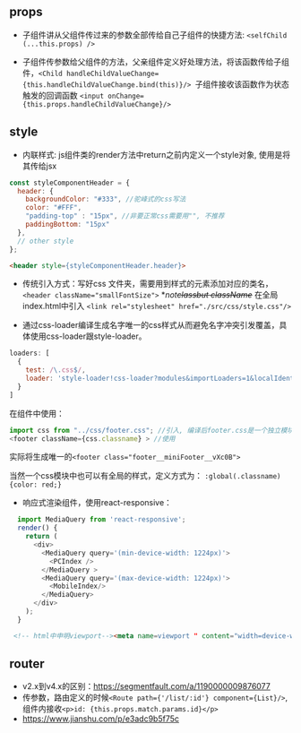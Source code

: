 ## props

- 子组件讲从父组件传过来的参数全部传给自己子组件的快捷方法: ```<selfChild (...this.props) /> ```

- 子组件传参数给父组件的方法，父亲组件定义好处理方法，将该函数传给子组件，```<Child handleChildValueChange={this.handleChildValueChange.bind(this)}/> ```子组件接收该函数作为状态触发的回调函数 ```<input onChange={this.props.handleChildValueChange}/> ```

## style

- 内联样式: js组件类的render方法中return之前内定义一个style对象, 使用是将其传给jsx 
```js
const styleComponentHeader = {
  header: {
	backgroundColor: "#333", //驼峰式的css写法
	color: "#FFF",
	"padding-top" : "15px", //非要正常css需要用"", 不推荐
	paddingBottom: "15px"
  },
  // other style
};

```

```html
<header style={styleComponentHeader.header}>
```

- 传统引入方式：写好css 文件夹，需要用到样式的元素添加对应的类名，``` <header className="smallFontSize"> ``` **not<del>class<del>but className* 在全局index.html中引入 ``` <link rel="stylesheet" href="./src/css/style.css"/> ```

- 通过css-loader编译生成名字唯一的css样式从而避免名字冲突引发覆盖，具体使用css-loader跟style-loader。
```js
loaders: [
  {
	test: /\.css$/,
	loader: 'style-loader!css-loader?modules&importLoaders=1&localIdentName=[name]__[local]__[hash:base64:5]'
  }
]
```
在组件中使用： 
```js
import css from "../css/footer.css"; //引入, 编译后footer.css是一个独立模块了。
<footer className={css.classname} > //使用
```
实际将生成唯一的``` <footer class="footer__miniFooter__vXc0B"> ```

当然一个css模块中也可以有全局的样式，定义方式为： ```:global(.classname){color: red;} ```

- 响应式渲染组件，使用react-responsive：
```js
  import MediaQuery from 'react-responsive';
  render() {
    return (
      <div>
        <MediaQuery query='(min-device-width: 1224px)'>
          <PCIndex />
        </MediaQuery >
        <MediaQuery query='(max-device-width: 1224px)'>
          <MobileIndex/>
        </MediaQuery>
      </div>
    );
  }

```
```html
 <!-- html中申明viewport--><meta name=viewport " content="width=device-width, initial-scale=1, maximum-scale=1, minimum-scale=1, user-scalable=no "> 
```

## router
- v2.x到v4.x的区别：https://segmentfault.com/a/1190000009876077
- 传参数，路由定义的时候```<Route path={'/list/:id'} component={List}/>```, 组件内接收``` <p>id: {this.props.match.params.id}</p> ```
- https://www.jianshu.com/p/e3adc9b5f75c
